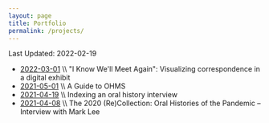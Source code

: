 ```yaml
---
layout: page
title: Portfolio
permalink: /projects/
---
```


Last Updated: 2022-02-19

* [2022-03-01](https://sashacsy.github.io/projects/2022/02/25/digital-exhibit-rbsc.html) \\\ "I Know We'll Meet Again": Visualizing correspondence in a digital exhibit
* [2021-05-01](https://sashacsy.github.io/projects/2021/05/01/guide-to-ohms.html) \\\ A Guide to OHMS
* [2021-04-19](https://sashacsy.github.io/projects/2021/04/19/oral-history-interview.html) \\\ Indexing an oral history interview
* [2021-04-08](https://blogs.ubc.ca/2020recollection/2021/04/08/mark-lee/) \\\ The 2020 (Re)Collection: Oral Histories of the Pandemic – Interview with Mark Lee

